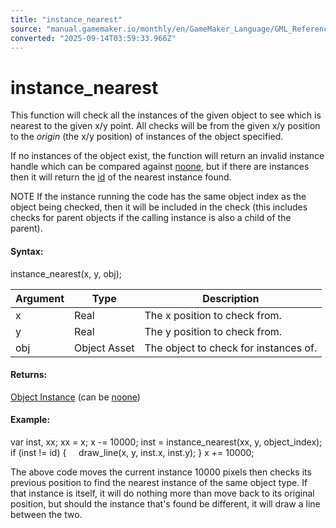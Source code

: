 ```yaml
---
title: "instance_nearest"
source: "manual.gamemaker.io/monthly/en/GameMaker_Language/GML_Reference/Asset_Management/Instances/instance_nearest.htm"
converted: "2025-09-14T03:59:33.966Z"
---
```


# instance\_nearest

This function will check all the instances of the given object to see which is nearest to the given x/y point. All checks will be from the given x/y position to the _origin_ (the x/y position) of instances of the object specified.

If no instances of the object exist, the function will return an invalid instance handle which can be compared against [noone](../../../GML_Overview/Instance%20Keywords/noone.md), but if there are instances then it will return the [id](Instance_Variables/id.md) of the nearest instance found.

NOTE If the instance running the code has the same object index as the object being checked, then it will be included in the check (this includes checks for parent objects if the calling instance is also a child of the parent).

#### Syntax:

instance\_nearest(x, y, obj);

| Argument | Type | Description |
| --- | --- | --- |
| x | Real | The x position to check from. |
| y | Real | The y position to check from. |
| obj | Object Asset | The object to check for instances of. |

#### Returns:

[Object Instance](Instance_Variables/id.md) (can be [noone](../../../GML_Overview/Instance_Keywords.md))

#### Example:

var inst, xx;
xx = x;
x -= 10000;
inst = instance\_nearest(xx, y, object\_index);
if (inst != id)
{
    draw\_line(x, y, inst.x, inst.y);
}
x += 10000;

The above code moves the current instance 10000 pixels then checks its previous position to find the nearest instance of the same object type. If that instance is itself, it will do nothing more than move back to its original position, but should the instance that's found be different, it will draw a line between the two.